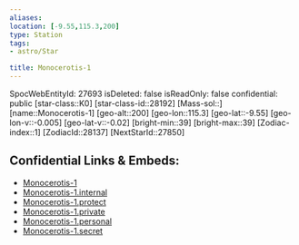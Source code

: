 ```yaml
---
aliases: 
location: [-9.55,115.3,200]
type: Station
tags:
- astro/Star

title: Monocerotis-1
---
```

SpocWebEntityId: 27693
isDeleted: false
isReadOnly: false
confidential: public
[star-class::K0]
[star-class-id::28192]
[Mass-sol::]
[name::Monocerotis-1]
[geo-alt::200]
[geo-lon::115.3]
[geo-lat::-9.55]
[geo-lon-v::-0.005]
[geo-lat-v::-0.02]
[bright-min::39]
[bright-max::39]
[Zodiac-index::1]
[ZodiacId::28137]
[NextStarId::27850]



## Confidential Links & Embeds: 
- [Monocerotis-1](../../../_public/astro/Star/Monocerotis-1.md) 
- [Monocerotis-1.internal](../../../_internal/astro/Star/Monocerotis-1.internal.md) 
- [Monocerotis-1.protect](../../../_protect/astro/Star/Monocerotis-1.protect.md) 
- [Monocerotis-1.private](../../../_private/astro/Star/Monocerotis-1.private.md) 
- [Monocerotis-1.personal](../../../_personal/astro/Star/Monocerotis-1.personal.md) 
- [Monocerotis-1.secret](../../../_secret/astro/Star/Monocerotis-1.secret.md) 
